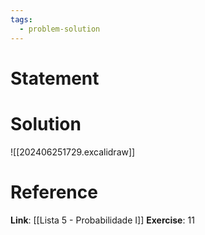 ```yaml
---
tags:
  - problem-solution
---
```

# Statement 


# Solution
![[202406251729.excalidraw]]

# Reference
**Link**: [[Lista 5 - Probabilidade I]]
**Exercise**: 11